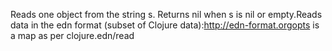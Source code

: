 Reads one object from the string s. Returns nil when s is nil or empty.Reads data in the edn format (subset of Clojure data):http://edn-format.orgopts is a map as per clojure.edn/read